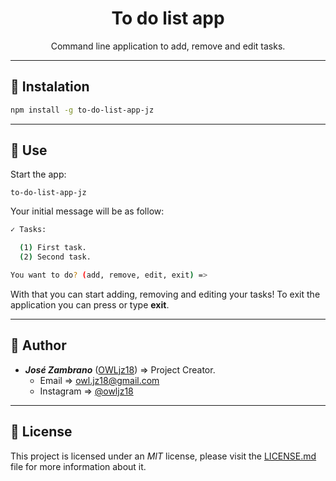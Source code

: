 <h1 align="center">To do list app</h1>

<p align="center">Command line application to add, remove and edit tasks.</p>

- - -

## 🔧 Instalation ## 

``` sh
npm install -g to-do-list-app-jz
```

- - -

## 🔎 Use ##

Start the app:

``` shell
to-do-list-app-jz
```

Your initial message will be as follow:

``` sh
✓ Tasks:

  (1) First task.
  (2) Second task.

You want to do? (add, remove, edit, exit) => 
```

With that you can start adding, removing and editing your tasks! To exit the application you can press **<C-c>** or type **exit**.

- - -

## 🦉 Author ##

  * *__José Zambrano__* ([OWLjz18](https://github.com/OWLjz18)) => Project Creator.
    * Email => <owl.jz18@gmail.com>
    * Instagram => [@owljz18](https://instagram.com/owljz18)

- - -

## 📃 License ##

This project is licensed under an _MIT_ license, please visit the [LICENSE.md](./LICENSE.md) file for more information about it.
